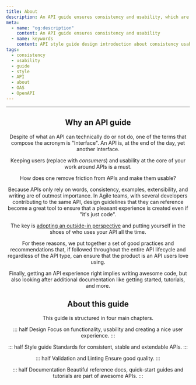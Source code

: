 ```yaml
---
title: About
description: An API guide ensures consistency and usability, which are a must for a stunning experience. It also ensures that API documentation makes sense for humans and machines alike.
meta:
  - name: "og:description"
    content: An API guide ensures consistency and usability
  - name: keywords
    content: API style guide design introduction about consistency usability why
tags:
  - consistency
  - usability
  - guide
  - style
  - API
  - about
  - OAS
  - OpenAPI
---
```


<Header/>

---

## Why an API guide

Despite of what an API can technically do or not do, one of the terms that compose the acronym is "Interface".
An API is, at the end of the day, yet another interface.

Keeping users (replace with *consumers*) and usability at the core of your work around APIs is a must.

How does one remove friction from APIs and make them usable?

<!-- vale off -->

Because APIs only rely on words, consistency, examples, extensibility, and writing are of outmost importance.
In Agile teams, with several developers contributing to the same API, design guidelines that they can reference
become a great tool to ensure that a pleasant experience is created even if "it's just code".


The key is [adopting an outside-in perspective](https://stoplight.io/blog/why-you-should-view-your-apis-as-products/#1.-adopt-an-outside-in-perspective)
and putting yourself in the shoes of who uses your API all the time.

For these reasons, we put together a set of good practices and recommendations that,
if followed throughout the entire API lifecycle and regardless of the API type,
can ensure that the product is an API users love using.

<!-- vale off -->

Finally, getting an API experience right implies writing awesome code,
but also looking after additional documentation like getting started, tutorials, and more.

## About this guide

This guide is structured in four main chapters.

::: half Design
Focus on functionality, usability and creating a nice user experience.
:::

::: half Style guide
Standards for consistent, stable and extendable APIs.
:::

::: half Validation and Linting
Ensure good quality.
:::

::: half Documentation
Beautiful reference docs, quick-start guides and tutorials are part of awesome APIs.
:::
